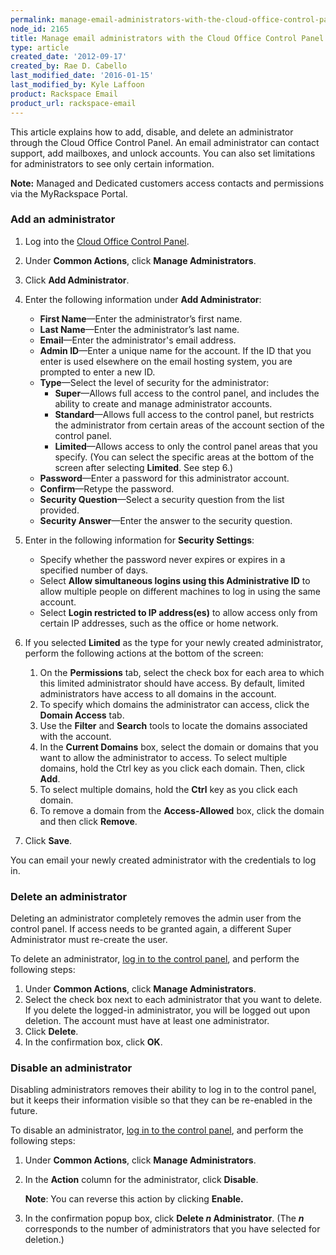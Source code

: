 ```yaml
---
permalink: manage-email-administrators-with-the-cloud-office-control-panel/
node_id: 2165
title: Manage email administrators with the Cloud Office Control Panel
type: article
created_date: '2012-09-17'
created_by: Rae D. Cabello
last_modified_date: '2016-01-15'
last_modified_by: Kyle Laffoon
product: Rackspace Email
product_url: rackspace-email
---
```


This article explains how to add, disable, and delete an administrator
through the Cloud Office Control Panel. An email administrator can
contact support, add mailboxes, and unlock accounts. You can also set
limitations for administrators to see only certain information.

**Note:** Managed and Dedicated customers access contacts and
permissions via the MyRackspace Portal.

### Add an administrator

1.  Log into the [Cloud Office Control Panel](https://cp.rackspace.com/).
2.  Under **Common Actions**, click **Manage Administrators**.
3.  Click **Add Administrator**.
4.  Enter the following information under **Add Administrator**:
    -   **First Name**&mdash;Enter the administrator&rsquo;s first name.
    -   **Last Name**&mdash;Enter the administrator&rsquo;s last name.
    -   **Email**&mdash;Enter the administrator's email address.
    -   **Admin ID**&mdash;Enter a unique name for the account. If the ID that you enter is used elsewhere on the email hosting system, you are prompted to enter a new ID.
    -   **Type**&mdash;Select the level of security for the administrator:
        - **Super**&mdash;Allows full access to the control panel, and
          includes the ability to create and manage
          administrator accounts.
        - **Standard**&mdash;Allows full access to the control panel, but restricts the administrator from certain areas of the account section of the control panel.
        - **Limited**&mdash;Allows access to only the control panel areas
          that you specify. (You can select the specific areas at the bottom of
          the screen after selecting **Limited**. See step 6.)
    -   **Password**&mdash;Enter a password for this administrator account.
    -   **Confirm**&mdash;Retype the password.
    -   **Security Question**&mdash;Select a security question from the list provided.
    -   **Security Answer**&mdash;Enter the answer to the security question.
5. Enter in the following information for **Security Settings**:
    -   Specify whether the password never expires or expires in a specified number of days.
    -   Select **Allow simultaneous logins using this Administrative ID** to allow multiple people on different machines to log in using the same account.
    -   Select **Login restricted to IP address(es)** to allow access only from certain IP addresses, such as the office or home network.

6.  If you selected **Limited** as the type for your newly created
    administrator, perform the following actions at the bottom of the
    screen:
    1.  On the **Permissions** tab, select the check box for each area to
        which this limited administrator should have access. By default,
        limited administrators have access to all domains in the
        account.
    2.  To specify which domains the administrator can access, click
        the **Domain Access** tab.
    3.  Use the **Filter** and **Search** tools to locate the domains
        associated with the account.
    4.  In the **Current Domains** box, select the domain or domains
        that you want to allow the administrator to access. To select
        multiple domains, hold the Ctrl key as you click each domain.
        Then, click **Add**.
    5.  To select multiple domains, hold the **Ctrl** key as you click
        each domain.
    6.  To remove a domain from the **Access-Allowed** box, click the
        domain and then click **Remove**.

9.  Click **Save**.

You can email your newly created administrator with the credentials to
log in.

### Delete an administrator

Deleting an administrator completely removes the admin user from the
control panel.  If access needs to be granted again, a different Super
Administrator must re-create the user.

To delete an administrator, [log in to the control
panel](https://cp.rackspace.com/), and perform the following steps:

1.  Under **Common Actions**, click **Manage Administrators**.
2.  Select the check box next to each administrator that you want
    to delete. If you delete the logged-in administrator, you will be
    logged out upon deletion. The account must have at least
    one administrator.
3.  Click **Delete**.
4.  In the confirmation box, click **OK**.

### Disable an administrator

Disabling administrators removes their ability to log in to the control
panel, but it keeps their information visible so that they can be
re-enabled in the future.

To disable an administrator, [log in to the control
panel](https://cp.rackspace.com/), and perform the following steps:

1.  Under **Common Actions**, click **Manage Administrators**.
2.  In the **Action** column for the administrator, click
    **Disable**.

    **Note**: You can reverse this action by clicking **Enable.**
3.  In the confirmation popup box, click **Delete *n* Administrator**.
    (The ***n*** corresponds to the number of administrators that you
    have selected for deletion.)
